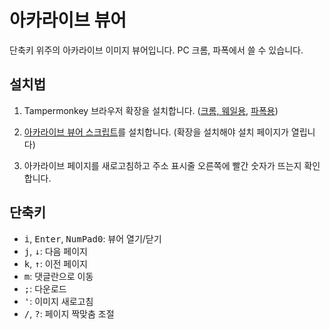 # 아카라이브 뷰어

단축키 위주의 아카라이브 이미지 뷰어입니다. PC 크롬, 파폭에서 쓸 수 있습니다.

## 설치법

1. Tampermonkey 브라우저 확장을 설치합니다.
   ([크롬, 웨일용](https://chrome.google.com/webstore/detail/tampermonkey/dhdgffkkebhmkfjojejmpbldmpobfkfo?hl=en),
   [파폭용](https://addons.mozilla.org/en-US/firefox/addon/tampermonkey/))

2. [아카라이브 뷰어 스크립트](https://greasyfork.org/scripts/428230-/code/arca_viewer.user.js)를
   설치합니다. (확장을 설치해야 설치 페이지가 열립니다)

3. 아카라이브 페이지를 새로고침하고 주소 표시줄 오른쪽에 빨간 숫자가 뜨는지 확인합니다.

## 단축키

- <kbd>i</kbd>, <kbd>Enter</kbd>, <kbd>NumPad0</kbd>: 뷰어 열기/닫기
- <kbd>j</kbd>, <kbd>↓</kbd>: 다음 페이지
- <kbd>k</kbd>, <kbd>↑</kbd>: 이전 페이지
- <kbd>m</kbd>: 댓글란으로 이동
- <kbd>;</kbd>: 다운로드
- <kbd>'</kbd>: 이미지 새로고침
- <kbd>/</kbd>, <kbd>?</kbd>: 페이지 짝맞춤 조절
